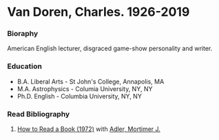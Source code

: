 # Van Doren, Charles. 1926-2019

### Bioraphy
American English lecturer, disgraced game-show personality and writer.

### Education
* B.A. Liberal Arts - St John's College, Annapolis, MA
* M.A. Astrophysics - Columia University, NY, NY
* Ph.D. English - Columbia University, NY, NY

### Read Bibliography
1. [How to Read a Book (1972)](/books/how-to-read-a-book-1972) with [Adler, Mortimer J.](/authors/adler-mortimer-j)

